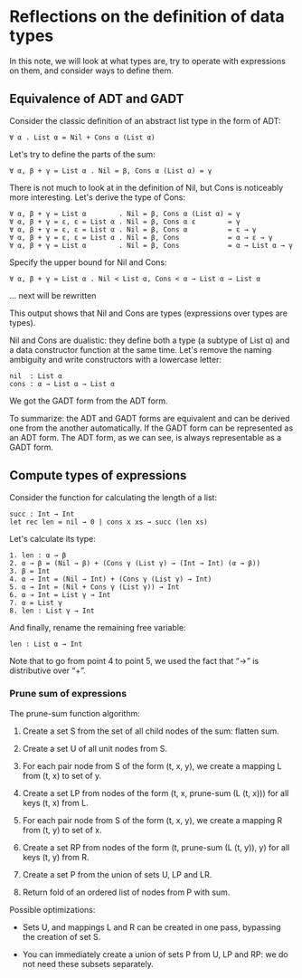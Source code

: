 # Reflections on the definition of data types

In this note, we will look at what types are, try to operate with expressions
on them, and consider ways to define them.

## Equivalence of ADT and GADT

Consider the classic definition of an abstract list type in the form of ADT:

	∀ α . List α = Nil + Cons α (List α)

Let's try to define the parts of the sum:

	∀ α, β + γ = List α . Nil = β, Cons α (List α) = γ

There is not much to look at in the definition of Nil, but Cons is noticeably
more interesting. Let's derive the type of Cons:

	∀ α, β + γ = List α        . Nil = β, Cons α (List α) = γ
	∀ α, β + γ = ε, ε = List α . Nil = β, Cons α ε        = γ
	∀ α, β + γ = ε, ε = List α . Nil = β, Cons α          = ε → γ
	∀ α, β + γ = ε, ε = List α . Nil = β, Cons            = α → ε → γ
	∀ α, β + γ = List α        . Nil = β, Cons            = α → List α → γ

Specify the upper bound for Nil and Cons:

	∀ α, β + γ = List α . Nil < List α, Cons < α → List α → List α

... next will be rewritten

This output shows that Nil and Cons are types (expressions over types are
types).

Nil and Cons are dualistic: they define both a type (a subtype of List α) and
a data constructor function at the same time. Let's remove the naming
ambiguity and write constructors with a lowercase letter:

	nil  : List α
	cons : α → List α → List α

We got the GADT form from the ADT form.

To summarize: the ADT and GADT forms are equivalent and can be derived one from
the another automatically. If the GADT form can be represented as an ADT form.
The ADT form, as we can see, is always representable as a GADT form.

## Compute types of expressions

Consider the function for calculating the length of a list:

	succ : Int → Int
	let rec len = nil → 0 | cons x xs → succ (len xs)

Let's calculate its type:

	1. len : α → β
	2. α → β = (Nil → β) + (Cons γ (List γ) → (Int → Int) (α → β))
	3. β = Int
	4. α → Int = (Nil → Int) + (Cons γ (List γ) → Int)
	5. α → Int = (Nil + Cons γ (List γ)) → Int
	6. α → Int = List γ → Int
	7. α = List γ
	8. len : List γ → Int

And finally, rename the remaining free variable:

	len : List α → Int

Note that to go from point 4 to point 5, we used the fact that “→” is
distributive over “+”.

### Prune sum of expressions

The prune-sum function algorithm:

1. Create a set S from the set of all child nodes of the sum: flatten sum.

2. Create a set U of all unit nodes from S.

3. For each pair node from S of the form (t, x, y), we create a mapping L
   from (t, x) to set of y.

4. Create a set LP from nodes of the form (t, x, prune-sum (L (t, x))) for
   all keys (t, x) from L.

5. For each pair node from S of the form (t, x, y), we create a mapping R
   from (t, y) to set of x.

6. Create a set RP from nodes of the form (t, prune-sum (L (t, y)), y) for
   all keys (t, y) from R.

7. Create a set P from the union of sets U, LP and LR.

8. Return fold of an ordered list of nodes from P with sum.

Possible optimizations:

* Sets U, and mappings L and R can be created in one pass, bypassing the
  creation of set S.

* You can immediately create a union of sets P from U, LP and RP: we do not
  need these subsets separately.
